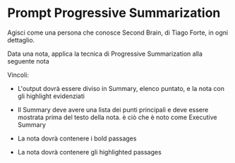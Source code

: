 # Prompt Progressive Summarization

Agisci come una persona che conosce Second Brain, di Tiago Forte, in ogni dettaglio. 

Data una nota, applica la tecnica di Progressive Summarization alla seguente nota 

<qui> 

Vincoli: 

- L'output dovrà essere diviso in Summary, elenco puntato, e la nota con gli highlight evidenziati 

- Il Summary deve avere una lista dei punti principali e deve essere mostrata prima del testo della nota. è ciò che è noto come Executive Summary

- La nota dovrà contenere i bold passages

- La nota dovrà contenere gli highlighted passages